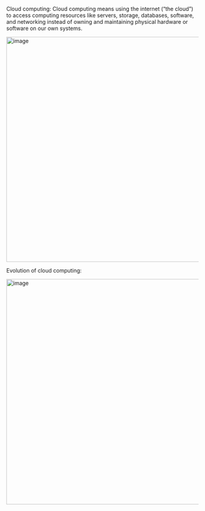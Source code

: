 Cloud computing:
Cloud computing means using the internet (“the cloud”) to access computing resources like servers, storage, databases, 
software, and networking instead of owning and maintaining physical hardware or software on our own systems.

<img width="1050" height="589" alt="image" src="https://github.com/user-attachments/assets/0abd599b-77bf-4a54-9751-9e3446a748e5" />

Evolution of cloud computing:

<img width="520" height="590" alt="image" src="https://github.com/user-attachments/assets/fcb2ad46-7b43-4c84-8e35-94a4c3208fd0" />

